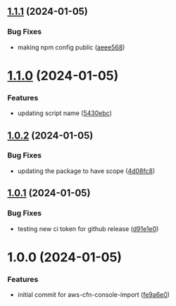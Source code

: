 ## [1.1.1](https://github.com/HanseltimeIndustries/aws-cfn-console-import/compare/v1.1.0...v1.1.1) (2024-01-05)


### Bug Fixes

* making npm config public ([aeee568](https://github.com/HanseltimeIndustries/aws-cfn-console-import/commit/aeee56807e74e914e9e0d05df7cb4471a61841e0))

# [1.1.0](https://github.com/HanseltimeIndustries/aws-console-import/compare/v1.0.2...v1.1.0) (2024-01-05)


### Features

* updating script name ([5430ebc](https://github.com/HanseltimeIndustries/aws-console-import/commit/5430ebcab20d2e173858262eb851ffa36d378bc9))

## [1.0.2](https://github.com/HanseltimeIndustries/aws-console-import/compare/v1.0.1...v1.0.2) (2024-01-05)


### Bug Fixes

* updating the package to have scope ([4d08fc8](https://github.com/HanseltimeIndustries/aws-console-import/commit/4d08fc828f662a79f1db936997cbb4d5f2913133))

## [1.0.1](https://github.com/HanseltimeIndustries/aws-console-import/compare/v1.0.0...v1.0.1) (2024-01-05)


### Bug Fixes

* testing new ci token for github release ([d91e1e0](https://github.com/HanseltimeIndustries/aws-console-import/commit/d91e1e0ef194c3c1f3c955599cad1526ea076f24))

# 1.0.0 (2024-01-05)


### Features

* initial commit for aws-cfn-console-import ([fe9a6e0](https://github.com/HanseltimeIndustries/aws-console-import/commit/fe9a6e0bd4fd3d57a32c46e39fad6d5a500eadb4))
